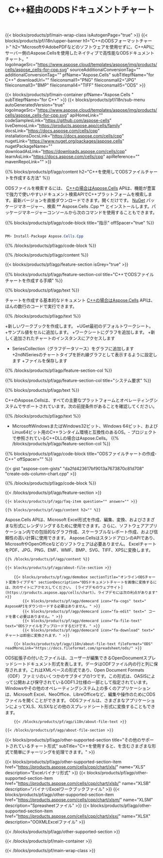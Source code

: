 ﻿---
title: C++経由のODSドキュメントチャート 
weight: 3820
url: /ja/cpp/chart/ods/ 
description: C++ Windows 32ビット、Windows 64ビット、およびLinux64ビットのランタイム環境でODSファイルにチャートまたは図を描画および変換するためのサンプルコード。
---
{{< blocks/products/pf/main-wrap-class isAutogenPage="true" >}}
{{< blocks/products/pf/i18n/upper-banner h1="C++のODSフォーマットチャート" h2="MicrosoftやAdobePDFなどのソフトウェアを使用せずに、C++APIにサーバー側のAspose.Cellsを使用したネイティブで高性能なODSドキュメントチャート。" logoImageSrc="https://www.aspose.cloud/templates/aspose/img/products/cells/aspose_cells-for-cpp.svg" sourceAdditionalConversionTag="" additionalConversionTag="" pfName="Aspose.Cells" subTitlepfName="for C++" downloadUrl="" fileiconsmall1="PNG" fileiconsmall2="JPG" fileiconsmall3="BMP" fileiconsmall4="TIFF" fileiconsmall5="ODS" >}}

{{< blocks/products/pf/main-container pfName="Aspose.Cells " subTitlepfName="for C++" >}}
{{< blocks/products/pf/i18n/sub-menu autoGeneratedVersion="true" logoImageSrc="https://www.aspose.cloud/templates/aspose/img/products/cells/aspose_cells-for-cpp.svg" apiHomeLink="" codeSamplesLink="https://github.com/aspose-cells" liveDemosLink="https://products.aspose.app/cells/family" docsLink="https://docs.aspose.com/cells/cpp" installationsDocsLink="https://docs.aspose.com/cells/cpp" nugetLink="https://www.nuget.org/packages/aspose.cells" nugetPackageName="" downloadAsLink="https://downloads.aspose.com/cells/cpp" learnAsLink="https://docs.aspose.com/cells/cpp" apiReference="" mavenRepoLink="" >}}

{{% blocks/products/pf/agp/content h2="C++を使用してODSファイルチャートを作成する方法" %}}

 ODSファイルを検索するには、
 [C++の場合はAspose.Cells](https://products.aspose.com/cells/cpp) 
 APIは、機能が豊富で強力で使いやすいドキュメント検索APIでC++プラットフォームを検索します。最新バージョンを直接ダウンロードできます。開くだけです。
 [NuGet](https://www.nuget.org/packages/aspose.cells) 
 パッケージマネージャー、検索
 ** Aspose.Cells .Cpp ** 
 とインストールします。パッケージマネージャーコンソールから次のコマンドを使用することもできます。

{{% blocks/products/pf/agp/code-block title="指示" offSpacer="true" %}}

```cs

PM> Install-Package Aspose.Cells.Cpp


```

{{% /blocks/products/pf/agp/code-block %}}

{{% /blocks/products/pf/agp/content %}}

{{< blocks/products/pf/agp/feature-section isGrey="true" >}}

{{% blocks/products/pf/agp/feature-section-col title="C++でODSファイルチャートを作成する手順" %}}

{{% blocks/products/pf/agp/text %}}

 チャートを作成する基本的なドキュメント
 [C++の場合はAspose.Cells](https://products.aspose.com/cells/cpp) 
 APIは、ほんの数行のコードで実行できます。

{{% /blocks/products/pf/agp/text %}}

+新しいワークブックを作成します。
+UGet最初のデフォルトワークシート。
+サンプル値をセルに追加します。
+ワークシートにグラフを追加します。
+新しく追加されたチャートのインスタンスにアクセスします
+ SeriesCollection（グラフデータソース）をグラフに追加します
+2ndNSeriesのチャートタイプを折れ線グラフとして表示するように設定します
+ファイルを保存します

{{% /blocks/products/pf/agp/feature-section-col %}}

{{% blocks/products/pf/agp/feature-section-col title="システム要求" %}}

{{% blocks/products/pf/agp/text %}}

 C++のAspose.Cellsは、すべての主要なプラットフォームとオペレーティングシステムでサポートされています。次の前提条件があることを確認してください。

{{% /blocks/products/pf/agp/text %}}

- MicrosoftWindowsまたはWindows32ビット、Windows 64ビット、およびLinux64ビット用のC++ランタイム環境と互換性のあるOS。- プロジェクトで参照されているC++DLLの場合はAspose.Cells。
{{% /blocks/products/pf/agp/feature-section-col %}}

{{% blocks/products/pf/agp/code-block title="ODSファイルチャートの作成-C++" offSpacer="" %}}

{{< gist "aspose-com-gists" "da2fd423617bf9013a7673870c81d708" "create-ods-column-chart.cpp" >}}

{{% /blocks/products/pf/agp/code-block %}}

{{< /blocks/products/pf/agp/feature-section >}}

    {{< blocks/products/pf/agp/faq-item question="" answer="" >}}
 

<!-- aboutfile Starts -->

    {{% blocks/products/pf/agp/content h2="" %}}

Aspose.Cells APIは、Microsoft Excel形式を作成、編集、変換、およびさまざまな形式にレンダリングするために使用できます。さらに、ソフトウェアアプリケーション内での包括的なグラフ作成、スケーラブルなレポート作成、および信頼性の高い計算に使用できます。 Aspose.CellsはスタンドアロンのAPIであり、MicrosoftやOpenOfficeなどのソフトウェアは必要ありません。 ExcelチャートをPDF、JPG、PNG、EMF、WMF、BMP、SVG、TIFF、XPSに変換します。

    {{% /blocks/products/pf/agp/content %}}

    {{< blocks/products/pf/agp/about-file-section >}}

        {{< blocks/products/pf/agp/demobox sectionTitle="オンラインODSチャート変換ライブデモ" sectionDescription="ODSドキュメントチャートを画像に変換するには、次のサイトにアクセスしてください。 [ライブデモのウェブサイト](https://products.aspose.app/cells/chart)。ライブデモには次の利点があります" >}}
            {{< blocks/products/pf/agp/democard icon="fa-cogs" text=" AsposeAPIをダウンロードする必要はありません。" >}}
            {{< blocks/products/pf/agp/democard icon="fa-edit" text=" コードを書く必要はありません。" >}}
            {{< blocks/products/pf/agp/democard icon="fa-file-text" text="ODSファイルをアップロードするだけです。" >}}
            {{< blocks/products/pf/agp/democard icon="fa-download" text=" チャートは即座に変換されます。" >}}

        {{< blocks/products/pf/agp/i18n/about-file-text fileFormat="ODS" readMoreLink="https://docs.fileformat.com/spreadsheet/ods/" >}}
ODS拡張子の付いたファイルは、ユーザーが編集できるOpenDocumentスプレッドシートドキュメント形式を表します。データはODFファイル内の行と列に保存されます。これはXMLベースの形式であり、Open Document Formats（ODF）ファミリのいくつかのサブタイプの1つです。この形式は、OASISによって公開および保守されているODF1.2仕様の一部として指定されています。 Windowsやその他のオペレーティングシステム上の多くのアプリケーションは、Microsoft Excel、NeoOffice、LibreOfficeなど、編集や操作のためにODSファイルを開くことができます。 ODSファイルは、さまざまなアプリケーションによってXLS、XLSXなどの他のスプレッドシート形式に変換することもできます。 

        {{< /blocks/products/pf/agp/i18n/about-file-text >}}

    {{< /blocks/products/pf/agp/about-file-section >}}

<!-- aboutfile Ends -->

{{< blocks/products/pf/agp/other-supported-section title="その他のサポートされているチャート形式" subTitle="C++を使用すると、を含むさまざまな形式で簡単にチャーリングを処理できます。" >}}

{{< blocks/products/pf/agp/other-supported-section-item href="https://products.aspose.com/cells/cpp/chart/xls/" name="XLS" description="Excelバイナリ形式" >}}
{{< blocks/products/pf/agp/other-supported-section-item href="https://products.aspose.com/cells/cpp/chart/xlsb/" name="XLSB" description="バイナリExcelワークブックファイル" >}}
{{< blocks/products/pf/agp/other-supported-section-item href="https://products.aspose.com/cells/cpp/chart/xlsm/" name="XLSM" description="Spreasheetファイル" >}}
{{< blocks/products/pf/agp/other-supported-section-item href="https://products.aspose.com/cells/cpp/chart/xlsx/" name="XLSX" description="OOXMLExcelファイル" >}}

{{< /blocks/products/pf/agp/other-supported-section >}}

{{< /blocks/products/pf/main-container >}}
    
{{< /blocks/products/pf/main-wrap-class >}}